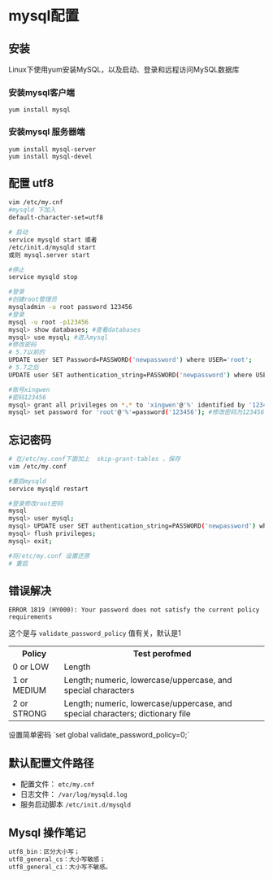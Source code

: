 # mysql配置
## 安装
Linux下使用yum安装MySQL，以及启动、登录和远程访问MySQL数据库

### 安装mysql客户端

`yum install mysql`

### 安装mysql 服务器端

`yum install mysql-server`  
`yum install mysql-devel`

## 配置 utf8

```bash
vim /etc/my.cnf
#mysqld 下加入
default-character-set=utf8
```
```bash
# 启动
service mysqld start 或者
/etc/init.d/mysqld start
或则 mysql.server start

#停止
service mysqld stop

#登录
#创建root管理员
mysqladmin -u root password 123456
#登录
mysql -u root -p123456
mysql> show databases; #查看databases
mysql> use mysql; #进入mysql
#修改密码
# 5.7以前的 
UPDATE user SET Password=PASSWORD('newpassword') where USER='root'; 
# 5.7之后
UPDATE user SET authentication_string=PASSWORD('newpassword') where USER='root';

#账号xingwen
#密码123456
mysql> grant all privileges on *.* to 'xingwen'@'%' identified by '123456' with grant option; #添加用户允许远程连接
mysql> set password for 'root'@'%'=password('123456'); #修改密码为123456
```
## 忘记密码
```bash
# 在/etc/my.conf下面加上  skip-grant-tables ，保存
vim /etc/my.conf

#重启mysqld
service mysqld restart

#登录修改root密码
mysql
mysql> user mysql;
mysql> UPDATE user SET authentication_string=PASSWORD('newpassword') where USER='root';
mysql> flush privileges;
mysql> exit;

#将/etc/my.conf 设置还原
# 重启

```

## 错误解决
```
ERROR 1819 (HY000): Your password does not satisfy the current policy requirements
```
这个是与 `validate_password_policy` 值有关，默认是1
<table style="width: 100%">
	<tr><th>Policy</th><th>Test perofmed</td></tr>
	<tr><td>0 or LOW</td><td>Length</td></tr>
	<tr><td>1 or MEDIUM</td><td>Length; numeric, lowercase/uppercase, and special characters</td></tr>
	<tr><td> 2 or STRONG</td><td>Length; numeric, lowercase/uppercase, and special characters; dictionary file</td></tr>
</table>
设置简单密码 `set global validate_password_policy=0;`


## 默认配置文件路径

- 配置文件： `etc/my.cnf` 
- 日志文件： `/var/log/mysqld.log`
- 服务启动脚本 `/etc/init.d/mysqld`

## Mysql 操作笔记

``` bash
utf8_bin：区分大小写；
utf8_general_cs：大小写敏感；
utf8_general_ci：大小写不敏感。
```

